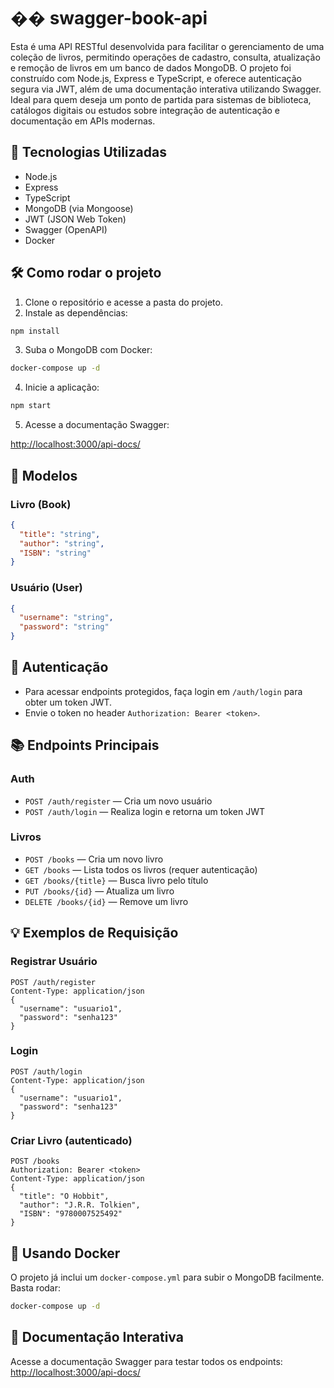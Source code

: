 # �� swagger-book-api

Esta é uma API RESTful desenvolvida para facilitar o gerenciamento de uma coleção de livros, permitindo operações de cadastro, consulta, atualização e remoção de livros em um banco de dados MongoDB. O projeto foi construído com Node.js, Express e TypeScript, e oferece autenticação segura via JWT, além de uma documentação interativa utilizando Swagger. Ideal para quem deseja um ponto de partida para sistemas de biblioteca, catálogos digitais ou estudos sobre integração de autenticação e documentação em APIs modernas.

## 🚀 Tecnologias Utilizadas

- Node.js
- Express
- TypeScript
- MongoDB (via Mongoose)
- JWT (JSON Web Token)
- Swagger (OpenAPI)
- Docker

## 🛠️ Como rodar o projeto

1. Clone o repositório e acesse a pasta do projeto.
2. Instale as dependências:
```bash
npm install
```
3. Suba o MongoDB com Docker:
```bash
docker-compose up -d
```
4. Inicie a aplicação:
```bash
npm start
```
5. Acesse a documentação Swagger:

[http://localhost:3000/api-docs/](http://localhost:3000/api-docs/)

## 📝 Modelos

### Livro (Book)
```json
{
  "title": "string",
  "author": "string",
  "ISBN": "string"
}
```

### Usuário (User)
```json
{
  "username": "string",
  "password": "string"
}
```

## 🔐 Autenticação

- Para acessar endpoints protegidos, faça login em `/auth/login` para obter um token JWT.
- Envie o token no header `Authorization: Bearer <token>`.

## 📚 Endpoints Principais

### Auth

- `POST /auth/register` — Cria um novo usuário
- `POST /auth/login` — Realiza login e retorna um token JWT

### Livros

- `POST /books` — Cria um novo livro
- `GET /books` — Lista todos os livros (requer autenticação)
- `GET /books/{title}` — Busca livro pelo título
- `PUT /books/{id}` — Atualiza um livro
- `DELETE /books/{id}` — Remove um livro

## 💡 Exemplos de Requisição

### Registrar Usuário
```http
POST /auth/register
Content-Type: application/json
{
  "username": "usuario1",
  "password": "senha123"
}
```

### Login
```http
POST /auth/login
Content-Type: application/json
{
  "username": "usuario1",
  "password": "senha123"
}
```

### Criar Livro (autenticado)
```http
POST /books
Authorization: Bearer <token>
Content-Type: application/json
{
  "title": "O Hobbit",
  "author": "J.R.R. Tolkien",
  "ISBN": "9780007525492"
}
```

## 🐳 Usando Docker

O projeto já inclui um `docker-compose.yml` para subir o MongoDB facilmente. Basta rodar:
```bash
docker-compose up -d
```

## 📖 Documentação Interativa

Acesse a documentação Swagger para testar todos os endpoints:
[http://localhost:3000/api-docs/](http://localhost:3000/api-docs/)

